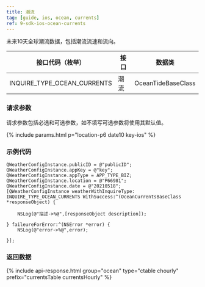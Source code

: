 ```yaml
---
title: 潮流
tag: [guide, ios, ocean, currents]
ref: 9-sdk-ios-ocean-currents
---
```


未来10天全球潮流数据，包括潮流流速和流向。

| 接口代码（枚举）            | 接口     | 数据类             |
| --------------------------- | ---- | ------------------ |
| INQUIRE_TYPE_OCEAN_CURRENTS | 潮流 | OceanTideBaseClass |

### 请求参数

请求参数包括必选和可选参数，如不填写可选参数将使用其默认值。

{% include params.html p="location-p6 date10 key-ios" %}

### 示例代码

```objc
QWeatherConfigInstance.publicID = @"publicID";
QWeatherConfigInstance.appKey = @"key";
QWeatherConfigInstance.appType = APP_TYPE_BIZ;    
QWeatherConfigInstance.location = @"P66981";
QWeatherConfigInstance.date = @"20210518";
[QWeatherConfigInstance weatherWithInquireType: INQUIRE_TYPE_OCEAN_CURRENTS WithSuccess:^(OceanCurrentsBaseClass  *responseObject) {
        
    NSLog(@"描述->%@",[responseObject description]);
        
} faileureForError:^(NSError *error) {
    NSLog(@"error->%@",error);
        
}];
```

### 返回数据

{% include api-response.html group="ocean" type="ctable chourly" prefix="currentsTable currentsHourly" %}

